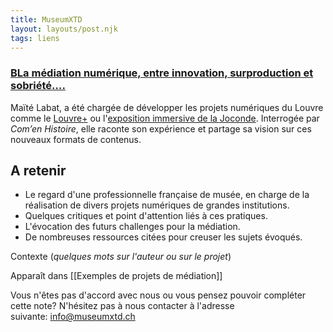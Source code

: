 ```yaml
---
title: MuseumXTD
layout: layouts/post.njk
tags: liens
---
```

### [BLa médiation numérique, entre innovation, surproduction et sobriété….](https://cehistoire.hypotheses.org/4475)
Maïté Labat, a été chargée de développer les projets numériques du Louvre comme le [Louvre+](https://www.louvre.fr/louvreplus) ou l'[exposition immersive de la Joconde](https://www.grandpalais.fr/fr/evenement/la-joconde-exposition-immersive). Interrogée par *Com’en Histoire*, elle raconte son expérience et partage sa vision sur ces nouveaux formats de contenus.  

## A retenir
- Le regard d'une professionnelle française de musée, en charge de la réalisation de divers projets numériques de grandes institutions. 
- Quelques critiques et point d'attention liés à ces pratiques. 
- L'évocation des futurs challenges pour la médiation. 
- De nombreuses ressources citées pour creuser les sujets évoqués. 

Contexte (*quelques mots sur l'auteur ou sur le projet*)


Apparaît dans [[Exemples de projets de médiation]]

Vous n'êtes pas d'accord avec nous ou vous pensez pouvoir compléter cette note? N'hésitez pas à nous contacter à l'adresse suivante: [info@museumxtd.ch](mailto:info@museumxtd.ch)